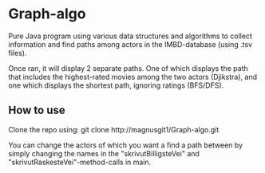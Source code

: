 # Graph-algo

Pure Java program using various data structures and algorithms to collect information and find paths among actors in the IMBD-database (using .tsv files).

Once ran, it will display 2 separate paths. One of which displays the path that includes the highest-rated movies among the two actors (Djikstra), and one which displays the shortest path, ignoring ratings (BFS/DFS).

## How to use

Clone the repo using: git clone http://magnusgit1/Graph-algo.git

You can change the actors of which you want a find a path between by simply changing the names in the "skrivutBilligsteVei" and "skrivutRaskesteVei"-method-calls in main.


